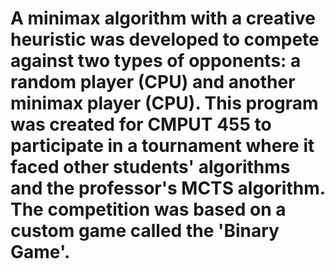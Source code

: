 # A minimax algorithm with a creative heuristic was developed to compete against two types of opponents: a random player (CPU) and another minimax player (CPU). This program was created for CMPUT 455 to participate in a tournament where it faced other students' algorithms and the professor's MCTS algorithm. The competition was based on a custom game called the 'Binary Game'. 
